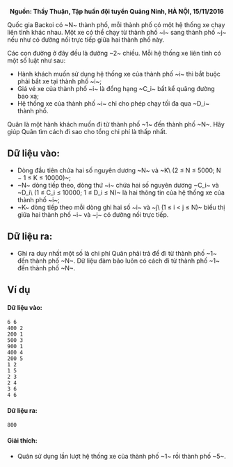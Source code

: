 **<center>Nguồn: Thầy Thuận, Tập huấn đội tuyển Quảng Ninh, HÀ NỘI, 15/11/2016</center>**

Quốc gia Backoi có ~N~ thành phố, mỗi thành phố có một hệ thống xe chạy liên tỉnh khác nhau. Một xe có thể chạy từ thành phố ~i~ sang thành phố ~j~ nếu như có đường nối trực tiếp giữa hai thành phố này.

Các con đường ở đây đều là đường ~2~ chiều. Mỗi hệ thống xe liên tỉnh có một số luật như sau:
- Hành khách muốn sử dụng hệ thống xe của thành phố ~i~ thì bắt buộc phải bắt xe tại thành phố ~i~;
- Giá vé xe của thành phố ~i~ là đồng hạng ~C_i~ bất kể quãng đường bao xa;
- Hệ thống xe của thành phố ~i~ chỉ cho phép chạy tối đa qua ~D_i~ thành phố.

Quân là một hành khách muốn đi từ thành phố ~1~ đến thành phố ~N~. Hãy giúp Quân tìm cách đi sao cho tổng chi phí là thấp nhất.

## Dữ liệu vào:
- Dòng đầu tiên chứa hai số nguyên dương ~N~ và ~K\ (2 ≤ N ≤ 5000; N − 1 ≤ K ≤ 10000)~;
- ~N~ dòng tiếp theo, dòng thứ ~i~ chứa hai số nguyên dương ~C_i~ và ~D_i\ (1 ≤ C_i ≤ 10000; 1 ≤ D_i ≤ N)~ là hai thông tin của hệ thống xe của thành phố ~i~;
- ~K~ dòng tiếp theo mỗi dòng ghi hai số ~i~ và ~j\ (1 ≤ i < j ≤ N)~ biểu thị giữa hai thành phố ~i~ và ~j~ có đường nối trực tiếp.

## Dữ liệu ra:
- Ghi ra duy nhất một số là chi phí Quân phải trả để đi từ thành phố ~1~ đến thành phố ~N~. Dữ liệu đảm bảo luôn có cách đi từ thành phố ~1~ đến thành phố ~N~.

## Ví dụ
#### Dữ liệu vào:
```
6 6
400 2
200 1
500 3
900 1
400 4
200 5
1 2
1 5
2 3
2 4
3 6
4 6
```

#### Dữ liệu ra:
```
800
```

#### Giải thích:
- Quân sử dụng lần lượt hệ thống xe của thành phố ~1~ rồi thành phố ~5~.